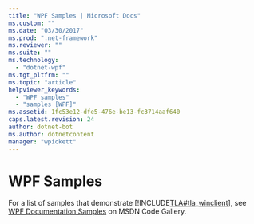 ```yaml
---
title: "WPF Samples | Microsoft Docs"
ms.custom: ""
ms.date: "03/30/2017"
ms.prod: ".net-framework"
ms.reviewer: ""
ms.suite: ""
ms.technology: 
  - "dotnet-wpf"
ms.tgt_pltfrm: ""
ms.topic: "article"
helpviewer_keywords: 
  - "WPF samples"
  - "samples [WPF]"
ms.assetid: 1fc53e12-dfe5-476e-be13-fc3714aaf640
caps.latest.revision: 24
author: dotnet-bot
ms.author: dotnetcontent
manager: "wpickett"
---
```

# WPF Samples
For a list of samples that demonstrate [!INCLUDE[TLA#tla_winclient](../../../includes/tlasharptla-winclient-md.md)], see [WPF Documentation Samples](http://go.microsoft.com/fwlink/?LinkID=159044) on MSDN Code Gallery.